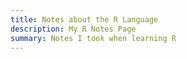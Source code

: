 ```yaml
---
title: Notes about the R Language
description: My R Notes Page
summary: Notes I took when learning R
---
```

